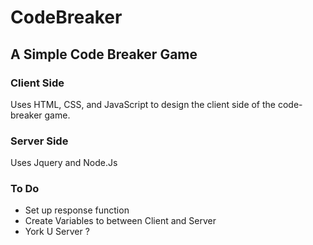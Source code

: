 # CodeBreaker
## A Simple Code Breaker Game

### Client Side
Uses HTML, CSS, and JavaScript to design the client side of the code-breaker game.

### Server Side
Uses Jquery and Node.Js


### To Do
- Set up response function
- Create Variables to between Client and Server
- York U Server ?
